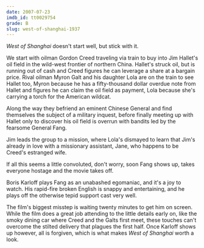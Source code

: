 ```yaml
---
date: 2007-07-23
imdb_id: tt0029754
grade: B
slug: west-of-shanghai-1937
---
```


_West of Shanghai_ doesn't start well, but stick with it.

We start with oilman Gordon Creed traveling via train to buy into Jim Hallet's oil field in the wild-west frontier of northern China. Hallet's struck oil, but is running out of cash and Creed figures he can leverage a share at a bargain price. Rival oilman Myron Galt and his daughter Lola are on the train to see Hallet too, Myron because he has a fifty-thousand dollar overdue note from Hallet and figures he can claim the oil field as payment, Lola because she's carrying a torch for the American wildcat.

Along the way they befriend an eminent Chinese General and find themselves the subject of a military inquest, before finally meeting up with Hallet only to discover his oil field is overrun with bandits led by the fearsome General Fang.

Jim leads the group to a mission, where Lola's dismayed to learn that Jim's already in love with a missionary assistant, Jane, who happens to be Creed's estranged wife.

If all this seems a little convoluted, don't worry, soon Fang shows up, takes everyone hostage and the movie takes off.

Boris Karloff plays Fang as an unabashed egomaniac, and it's a joy to watch. His rapid-fire broken English is snappy and entertaining, and he plays off the otherwise tepid support cast very well.

The film's biggest misstep is waiting twenty minutes to get him on screen. While the film does a great job attending to the little details early on, like the smoky dining car where Creed and the Galts first meet, these touches can't overcome the stilted delivery that plagues the first half. Once Karloff shows up however, all is forgiven, which is what makes _West of Shanghai_ worth a look.
